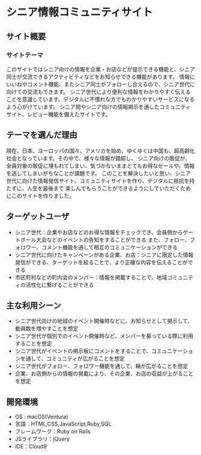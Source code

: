 # シニア情報コミュニティサイト

## サイト概要
### サイトテーマ
このサイトではシニア向けの情報を企業・お店などが提示できる機能と、シニア同士が交流できるアクティビティなどをお知らせできる機能があります。
情報にいいねやコメント機能、またシニア同士がフォローし合えるので、シニア世代に向けての交流もできます。
シニア世代により便利な情報をわかりやすく伝えることを意識しています。デジタルに不慣れな方でもわかりやすいサービスになるよう心がけています。
シニア間やシニア向けの情報掲示を通したコミュニティサイト、レビュー機能を備えたサイトです。

## テーマを選んだ理由
現在、日本、ヨーロッパの国々、アメリカを始め、ゆくゆくは中国も、超高齢化社会となっています。その中で、様々な情報が錯綜し、
シニア向けの販促が、全員対象の販促に埋もれてしまい、気づかないままとてもお得なセールや、情報を逃してしまいがちなことが課題です。
このことを解決したいと思い、シニア世代に向けた情報発信サイト、コミュニティサイトを作り、デジタルに抵抗を持たずに、人生を最後まで
楽しんでもらうことができるようにしていただくためにこのサイトを作りました。


## ターゲットユーザ
- シニア世代：企業やお店などのお得な情報をチェックでき、会員側からゲートボール大会などのイベントの告知をすることができる
  また、フォロー、フォロワー、コメント機能を通して相互のコミュニケーションができる
- シニア世代に向けたキャンペーンがある企業、お店：シニアに限定した情報発信ができる、ターゲットを絞ることで、より正確な内容を伝えることができる
- 市区町村などの町内会のメンバー：情報を掲載することで、地域コミュニティの活性化に繋げることができる

## 主な利用シーン
- シニア世代向けの地域のイベント開催時などに、お知らせとして掲示して、動員数を増やすことを想定
- シニア世代が個別でのイベント開催時など、メンバーを募っている際に利用することを想定
- シニア世代がイベントの掲示板にコメントをすることで、コミュニケーションを通して、コミュニティが広がることを想定
- シニア世代がフォロー、フォロワー機能を通して、輪が広がることを想定
- 企業、お店側からの情報の掲載により、その企業、お店の収益が上がることを想定

## 開発環境
- OS : macOS(Ventura)
- 言語：HTML,CSS,JavaScript,Ruby,SQL
- フレームワーク：Ruby on Rails
- JSライブラリ：jQuery
- IDE：Cloud9